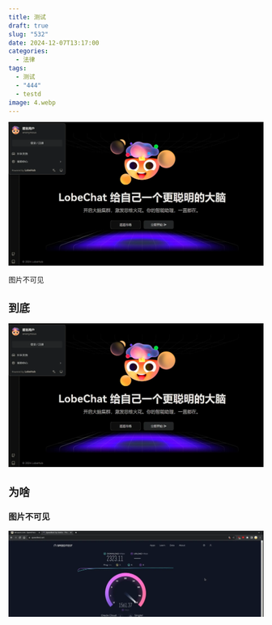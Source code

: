 ```yaml
---
title: 测试
draft: true
slug: "532"
date: 2024-12-07T13:17:00
categories:
  - 法律
tags:
  - 测试
  - "444"
  - testd
image: 4.webp
---
```

![](5.webp)

图片不可见

## 到底

![这是一种](5.webp)

## 为啥

### 图片不可见

![](/content/editor/%E6%B5%8B%E8%AF%95/4.webp)